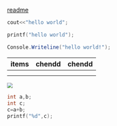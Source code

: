 [readme](README.md)

```c++
cout<<"hello world";
```

```c
printf("hello world");
```

```c#
Console.Writeline("hello world!");
```

| items | chendd | chendd |
| :---: | :----: | :----: |
|       |        |        |
|       |        |        |

<img src="D:\VSproject\PlaneBoom\bin\Debug\GamePictures\background.png" style="zoom:80%;" />

```c
int a,b;
int c;
c=a+b;
printf("%d",c);
```


